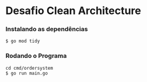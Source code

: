 # Desafio Clean Architecture

### Instalando as dependências
```
$ go mod tidy
```

### Rodando o Programa
```
cd cmd/ordersystem
$ go run main.go
```

